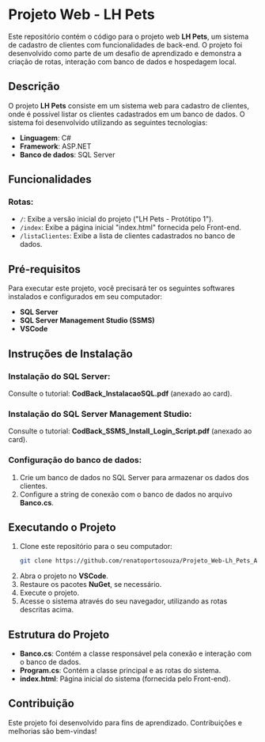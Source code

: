 # Projeto Web - LH Pets

Este repositório contém o código para o projeto web **LH Pets**, um sistema de cadastro de clientes com funcionalidades de back-end. O projeto foi desenvolvido como parte de um desafio de aprendizado e demonstra a criação de rotas, interação com banco de dados e hospedagem local.

## Descrição

O projeto **LH Pets** consiste em um sistema web para cadastro de clientes, onde é possível listar os clientes cadastrados em um banco de dados. O sistema foi desenvolvido utilizando as seguintes tecnologias:

- **Linguagem**: C#
- **Framework**: ASP.NET
- **Banco de dados**: SQL Server

## Funcionalidades

### Rotas:
- `/`: Exibe a versão inicial do projeto ("LH Pets - Protótipo 1").
- `/index`: Exibe a página inicial "index.html" fornecida pelo Front-end.
- `/listaClientes`: Exibe a lista de clientes cadastrados no banco de dados.

## Pré-requisitos

Para executar este projeto, você precisará ter os seguintes softwares instalados e configurados em seu computador:

- **SQL Server**
- **SQL Server Management Studio (SSMS)**
- **VSCode**

## Instruções de Instalação

### Instalação do SQL Server:
Consulte o tutorial: **CodBack_InstalacaoSQL.pdf** (anexado ao card).

### Instalação do SQL Server Management Studio:
Consulte o tutorial: **CodBack_SSMS_Install_Login_Script.pdf** (anexado ao card).

### Configuração do banco de dados:
1. Crie um banco de dados no SQL Server para armazenar os dados dos clientes.
2. Configure a string de conexão com o banco de dados no arquivo **Banco.cs**.

## Executando o Projeto

1. Clone este repositório para o seu computador:
   ```sh
   git clone https://github.com/renatoportosouza/Projeto_Web-Lh_Pets_Alunos_Senai_Programador-FullStack.git
   ```
2. Abra o projeto no **VSCode**.
3. Restaure os pacotes **NuGet**, se necessário.
4. Execute o projeto.
5. Acesse o sistema através do seu navegador, utilizando as rotas descritas acima.

## Estrutura do Projeto

- **Banco.cs**: Contém a classe responsável pela conexão e interação com o banco de dados.
- **Program.cs**: Contém a classe principal e as rotas do sistema.
- **index.html**: Página inicial do sistema (fornecida pelo Front-end).

## Contribuição

Este projeto foi desenvolvido para fins de aprendizado. Contribuições e melhorias são bem-vindas!



